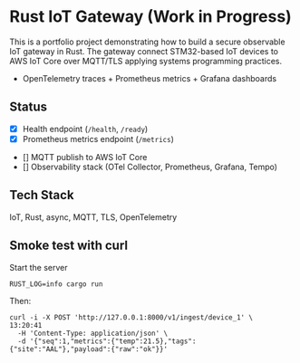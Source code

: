 # Rust IoT Gateway (Work in Progress)

This is a portfolio project demonstrating how to build a secure observable IoT gateway in Rust.
The gateway connect STM32-based IoT devices to AWS IoT Core over MQTT/TLS applying systems programming practices.

- OpenTelemetry traces + Prometheus metrics + Grafana dashboards

## Status
- [x] Health endpoint (`/health`, `/ready`)
- [x] Prometheus metrics endpoint (`/metrics`)
- [] MQTT publish to AWS IoT Core
- [] Observability stack (OTel Collector, Prometheus, Grafana, Tempo)

## Tech Stack
IoT, Rust, async, MQTT, TLS, OpenTelemetry

## Smoke test with curl
Start the server
```
RUST_LOG=info cargo run
```
Then:
```
curl -i -X POST 'http://127.0.0.1:8000/v1/ingest/device_1' \                                                                                                             13:20:41
  -H 'Content-Type: application/json' \
  -d '{"seq":1,"metrics":{"temp":21.5},"tags":{"site":"AAL"},"payload":{"raw":"ok"}}'
```
